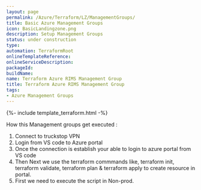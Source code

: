 ```yaml
---
layout: page
permalink: /Azure/Terraform/LZ/ManagementGroups/
title: Basic Azure Management Groups
icon: BasicLandingzone.png
description: Setup Management Groups
status: under construction
type: 
automation: TerraformRoot
onlineTemplateReference: 
onlineServiceDescription: 
packageId: 
buildName: 
name: Terraform Azure RIMS Management Group
title: Terraform Azure RIMS Management Group
tags:
- Azure Management Groups
---
```


{%- include template_terraform.html -%}

How this Management groups get executed :

1. Connect to truckstop VPN
2. Login from VS code to Azure portal
3. Once the connection is establish your able to login to azure portal from VS code
4. Then Next we use the terraform commmands like, terraform init, terraform validate, terraform plan & terraform apply to create resource in portal.
5. First we need to execute the script in Non-prod.
